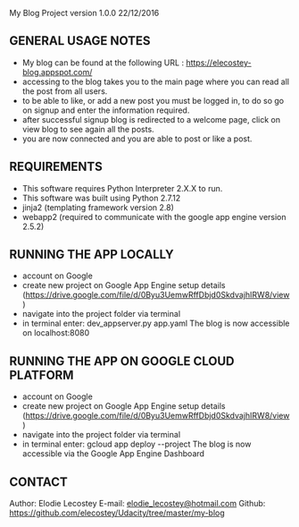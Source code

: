 My Blog Project version 1.0.0 22/12/2016

GENERAL USAGE NOTES
-------------------------------------------------------------------------------
- My blog can be found at the following URL : https://elecostey-blog.appspot.com/
- accessing to the blog takes you to the main page where you can read all the post from all users.
- to be able to like, or add a new post you must be logged in, to do so go on signup and enter the information required.
- after successful signup blog is redirected to a welcome page,  click on view blog to see again all the posts.
- you are now connected and you are able to post or like a post.

REQUIREMENTS
-------------------------------------------------------------------------------
- This software requires Python Interpreter 2.X.X to run.
- This software was built using Python 2.7.12
- jinja2 (templating framework version 2.8)
- webapp2 (required to communicate with the google app engine version 2.5.2)

RUNNING THE APP LOCALLY
-------------------------------------------------------------------------------
- account on Google
- create new project on Google App Engine
  setup details (https://drive.google.com/file/d/0Byu3UemwRffDbjd0SkdvajhIRW8/view)
- navigate into the project folder via terminal
- in terminal enter: dev_appserver.py app.yaml
  The blog is now accessible on localhost:8080

RUNNING THE APP ON GOOGLE CLOUD PLATFORM
-------------------------------------------------------------------------------
- account on Google
- create new project on Google App Engine
  setup details (https://drive.google.com/file/d/0Byu3UemwRffDbjd0SkdvajhIRW8/view)
- navigate into the project folder via terminal
- in terminal enter: gcloud app deploy --project <name of project>
  The blog is now accessible via the Google App Engine Dashboard

CONTACT
-------------------------------------------------------------------------------
Author: Elodie Lecostey
E-mail: elodie_lecostey@hotmail.com
Github: https://github.com/elecostey/Udacity/tree/master/my-blog
